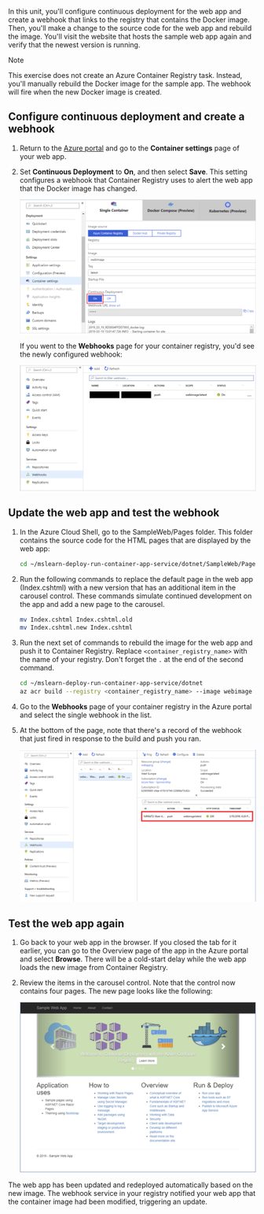 In this unit, you'll configure continuous deployment for the web app and create a webhook that links to the registry that contains the Docker image. Then, you'll make a change to the source code for the web app and rebuild the image. You'll visit the website that hosts the sample web app again and verify that the newest version is running.

> [!NOTE]
> This exercise does not create an Azure Container Registry task. Instead, you'll manually rebuild the Docker image for the sample app. The webhook will fire when the new Docker image is created.

## Configure continuous deployment and create a webhook

1. Return to the [Azure portal](https://portal.azure.com/learn.docs.microsoft.com?azure-portal=true) and go to the **Container settings** page of your web app.

1. Set **Continuous Deployment** to **On**, and then select **Save**. This setting configures a webhook that Container Registry uses to alert the web app that the Docker image has changed.

    ![Screenshot that shows the container settings for the web app with continuous deployment enabled](../media/7-continuous-deployment-annotated.png)

    If you went to the **Webhooks** page for your container registry, you'd see the newly configured webhook:

    ![Screenshot that shows the webhook for Container Registry](../media/7-acr-webhook.png)
  
## Update the web app and test the webhook

1. In the Azure Cloud Shell, go to the SampleWeb/Pages folder. This folder contains the source code for the HTML pages that are displayed by the web app:

    ```bash
    cd ~/mslearn-deploy-run-container-app-service/dotnet/SampleWeb/Pages
    ```

1. Run the following commands to replace the default page in the web app (Index.cshtml) with a new version that has an additional item in the carousel control. These commands simulate continued development on the app and add a new page to the carousel.

    ```bash
    mv Index.cshtml Index.cshtml.old
    mv Index.cshtml.new Index.cshtml
    ```

1. Run the next set of commands to rebuild the image for the web app and push it to Container Registry. Replace `<container_registry_name>` with the name of your registry. Don't forget the `.` at the end of the second command.

    ```bash
    cd ~/mslearn-deploy-run-container-app-service/dotnet
    az acr build --registry <container_registry_name> --image webimage .
    ```

1. Go to the **Webhooks** page of your container registry in the Azure portal and select the single webhook in the list.

1. At the bottom of the page, note that there's a record of the webhook that just fired in response to the build and push you ran.

    ![Screenshot of the webhook showing the push event](../media/7-acr-webhook-event.png)

## Test the web app again

1. Go back to your web app in the browser. If you closed the tab for it earlier, you can go to the Overview page of the app in the Azure portal and select **Browse**. There will be a cold-start delay while the web app loads the new image from Container Registry.

1. Review the items in the carousel control. Note that the control now contains four pages. The new page looks like the following:

    ![Screenshot of the sample web app](../media/7-sample-web-app.png)

The web app has been updated and redeployed automatically based on the new image. The webhook service in your registry notified your web app that the container image had been modified, triggering an update.